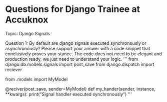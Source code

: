 # Questions for Django Trainee at Accuknox

Topic: Django Signals

Question 1: By default are django signals executed synchronously or asynchronously? Please support your answer with a code snippet that conclusively proves your stance. The code does not need to be elegant and production ready, we just need to understand your logic.
'''
from django.db.models.signals import post_save
from django.dispatch import reciever

from .models import MyModel

@reciver(post_save, sender=MyModel)
def my_hander(sender, instance, **kwargs):
  print("Signal handler executed synchronously")
  '''
